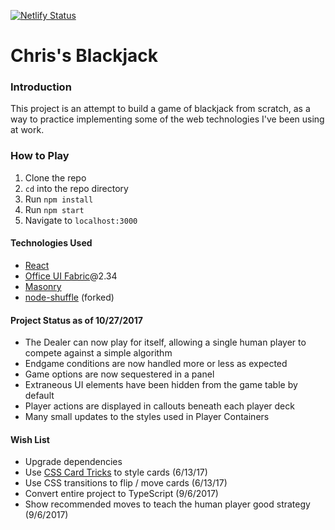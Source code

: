 [![Netlify Status](https://api.netlify.com/api/v1/badges/a4a75fa0-06a5-4074-b22d-6797ea093864/deploy-status)](https://app.netlify.com/sites/codegard1-blackjack/deploys)

# Chris's Blackjack

### Introduction
This project is an attempt to build a game of blackjack from scratch, as a way to practice implementing some of the web technologies I've been using at work. 

### How to Play
1. Clone the repo 
2. `cd` into the repo directory
3. Run `npm install`
4. Run `npm start`
5. Navigate to `localhost:3000`

#### Technologies Used
* [React](https://facebook.github.io/react/)
* [Office UI Fabric](https://dev.office.com/fabric)@2.34
* [Masonry](https://masonry.desandro.com/) 
* [node-shuffle](https://github.com/codegard1/node-shuffle) (forked)

#### Project Status as of 10/27/2017
* The Dealer can now play for itself, allowing a single human player to compete against a simple algorithm
* Endgame conditions are now handled more or less as expected
* Game options are now sequestered in a panel  
* Extraneous UI elements have been hidden from the game table by default
* Player actions are displayed in callouts beneath each player deck
* Many small updates to the styles used in Player Containers 

#### Wish List
* Upgrade dependencies
* Use [CSS Card Tricks](https://designshack.net/articles/css/css-card-tricks/) to style cards (6/13/17)
* Use CSS transitions to flip / move cards (6/13/17)
* Convert entire project to TypeScript (9/6/2017) 
* Show recommended moves to teach the human player good strategy (9/6/2017)

